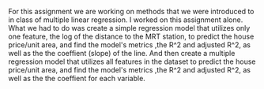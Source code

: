 For this assignment we are working on methods that we were introduced to in class of multiple linear regression.
I worked on this assignment alone. What we had to do was create a simple regression model that utilizes only one
feature, the log of the distance to the MRT station, to predict the house price/unit area, and find the model's metrics
,the R^2 and adjusted R^2, as well as the the coeffient (slope) of the line. And then create a multiple regression model
that utilizes all features in the dataset to predict the house price/unit area, and find the model's metrics ,the R^2 and adjusted R^2,
as well as the the coeffient for each variable.
